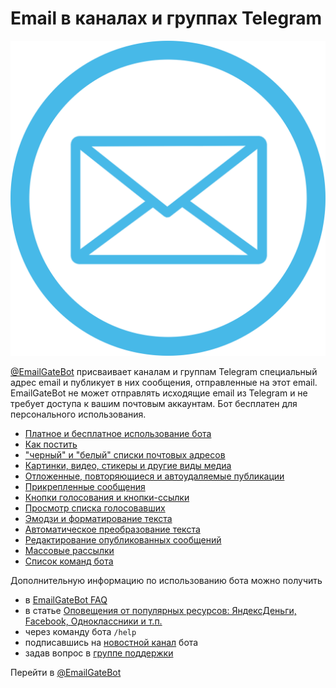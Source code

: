 # Email в каналах и группах Telegram

![EmailGateBot logo](../logo.png)

[@EmailGateBot](http://t.me/EmailGateBot) присваивает каналам и группам Telegram специальный адрес email и публикует в них сообщения, отправленные на этот email.
EmailGateBot не может отправлять исходящие email из Telegram и не требует доступа к вашим почтовым аккаунтам.
Бот бесплатен для персонального использования.

- [Платное и бесплатное использование бота](paid_and_free.md)
- [Как постить](messaging.md)
- ["черный" и "белый" списки почтовых адресов](stop_allow_list.md)
- [Картинки, видео, стикеры и другие виды медиа](media.md)
- [Отложенные, повторяющиеся и автоудаляемые публикации](scheduled.md)
- [Прикрепленные сообщения](pinned.md)
- [Кнопки голосования и кнопки-ссылки](buttons.md)
- [Просмотр списка голосовавших](view_voters.md)
- [Эмодзи и форматирование текста](text_formatting.md)
- [Автоматическое преобразование текста](text_conversion.md)
- [Редактирование опубликованных сообщений](editing_published.md)
- [Массовые рассылки](bulk.md)
- [Список команд бота](commands.md)

Дополнительную информацию по использованию бота можно получить

- в [EmailGateBot FAQ](faq.md)
- в статье [Оповещения от популярных ресурсов: ЯндексДеньги, Facebook, Одноклассники и т.п.](transform_text.md)
- через команду бота `/help`
- подписавшись на [новостной канал](http://t.me/emailgateru) бота
- задав вопрос в [группе поддержки](http://t.me/joinchat/CJ4MSEfmFlaDevQOeMVoLg3)

Перейти в [@EmailGateBot](http://t.me/EmailGateBot)
